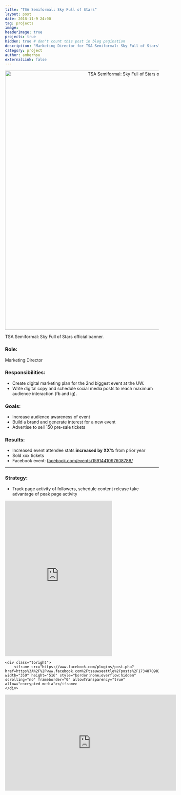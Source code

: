 ```yaml
---
title: "TSA Semiformal: Sky Full of Stars"
layout: post
date: 2018-11-9 24:00
tag: projects
image:
headerImage: true
projects: true
hidden: true # don't count this post in blog pagination
description: "Marketing Director for TSA Semiformal: Sky Full of Stars"
category: project
author: amberhsu
externalLink: false
---
```


<p align="center">
<img class="image" src="https://amberhsuu.github.io/assets/images/tsasemi.jpg" alt="TSA Semiformal: Sky Full of Stars official banner." width="850"/>
<figcaption class="caption">TSA Semiformal: Sky Full of Stars official banner.</figcaption>
</p>

### Role: 
Marketing Director

### Responsibilities:
- Create digital marketing plan for the 2nd biggest event at the UW.
- Write digital copy and schedule social media posts to reach maximum audience interaction (fb and ig).

### Goals:
- Increase audience awareness of event
- Build a brand and generate interest for a new event
- Advertise to sell 150 pre-sale tickets

### Results:
- Increased event attendee stats **increased by XX%** from prior year
- Sold xxx tickets
- Facebook event: [facebook.com/events/1591441097608788/](https://www.facebook.com/events/1591441097608788/)

---

### Strategy:
- Track page activity of followers, schedule content release take advantage of peak page activity

<div class="side-by-side">
    <div class="toleft">
        <iframe src="https://www.facebook.com/plugins/post.php?href=https%3A%2F%2Fwww.facebook.com%2Ftsauwseattle%2Fphotos%2Fa.379292032141171%2F1733588246711536%2F%3Ftype%3D3&width=350" width="350" height="510" style="border:none;overflow:hidden" scrolling="no" frameborder="0" allowTransparency="true" allow="encrypted-media"></iframe>
    </div>

    <div class="toright">
        <iframe src="https://www.facebook.com/plugins/post.php?href=https%3A%2F%2Fwww.facebook.com%2Ftsauwseattle%2Fposts%2F1734870983249929&width=350" width="350" height="516" style="border:none;overflow:hidden" scrolling="no" frameborder="0" allowTransparency="true" allow="encrypted-media"></iframe>
    </div>
</div>

<iframe width="560" height="315" src="https://www.youtube-nocookie.com/embed/muxeCH-DRko" frameborder="0" allow="accelerometer; autoplay; encrypted-media; gyroscope; picture-in-picture" allowfullscreen></iframe>